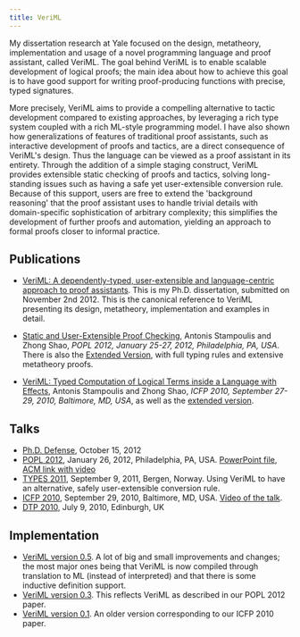 ```yaml
---
title: VeriML
---
```


My dissertation research at Yale focused on the design, metatheory, implementation and usage of a
novel programming language and proof assistant, called VeriML. The goal behind VeriML is to enable
scalable development of logical proofs; the main idea about how to achieve this goal is to have good
support for writing proof-producing functions with precise, typed signatures.

More precisely, VeriML aims to provide a compelling alternative to tactic development compared to
existing approaches, by leveraging a rich type system coupled with a rich ML-style programming
model. I have also shown how generalizations of features of traditional proof assistants, such as
interactive development of proofs and tactics, are a direct consequence of VeriML's design. Thus the
language can be viewed as a proof assistant in its entirety. Through the addition of a simple
staging construct, VeriML provides extensible static checking of proofs and tactics, solving
long-standing issues such as having a safe yet user-extensible conversion rule. Because of this
support, users are free to extend the 'background reasoning' that the proof assistant uses to handle
trivial details with domain-specific sophistication of arbitrary complexity; this simplifies the
development of further proofs and automation, yielding an approach to formal proofs closer to
informal practice.

## Publications

- [VeriML: A dependently-typed, user-extensible and language-centric approach to proof assistants](dissertation.pdf).
This is my Ph.D. dissertation, submitted on November 2nd 2012. This is the canonical reference to
VeriML presenting its design, metatheory, implementation and examples in detail.

- [Static and User-Extensible Proof Checking](popl2012paper.pdf), Antonis Stampoulis and Zhong Shao, _POPL 2012, January 25-27, 2012, Philadelphia, PA, USA_. There is also the [Extended Version](popl2012tr.pdf), with full typing rules and extensive metatheory proofs.

- [VeriML: Typed Computation of Logical Terms inside a Language with Effects](icfp2010paper.pdf),
Antonis Stampoulis and Zhong Shao, _ICFP 2010, September 27-29, 2010, Baltimore, MD, USA_, as well as the [extended version](icfp2010tr.pdf).

## Talks

- [Ph.D.  Defense](https://github.com/astampoulis/dissertation-public/raw/master/defense.pptx),
    October 15, 2012
- [POPL 2012](popl2012slides.pdf), January 26, 2012, Philadelphia, PA,
    USA. [PowerPoint file](popl2012slides.pptx),
    [ACM link with video](http://dl.acm.org/citation.cfm?id=2103690)
- [TYPES 2011](types2011slides.pdf), September 9, 2011, Bergen, Norway. Using VeriML to have an
    alternative, safely user-extensible conversion rule.
- [ICFP 2010](icfp2010slides.pdf), September
    29, 2010, Baltimore, MD, USA. [Video of the talk](https://vimeo.com/16541746).
- [DTP 2010](dtp2010slides.pdf), July 9, 2010, Edinburgh, UK


## Implementation

-   [VeriML version 0.5](veriml-0.5.tar.gz). A lot of big and
    small improvements and changes; the most major ones being that
    VeriML is now compiled through translation to ML (instead of
    interpreted) and that there is some inductive definition support.
-   [VeriML version 0.3](veriml-0.3.tar.gz). This reflects
    VeriML as described in our POPL 2012 paper.
-   [VeriML version 0.1](veriml-0.1.tar.gz). An older version
    corresponding to our ICFP 2010 paper.
